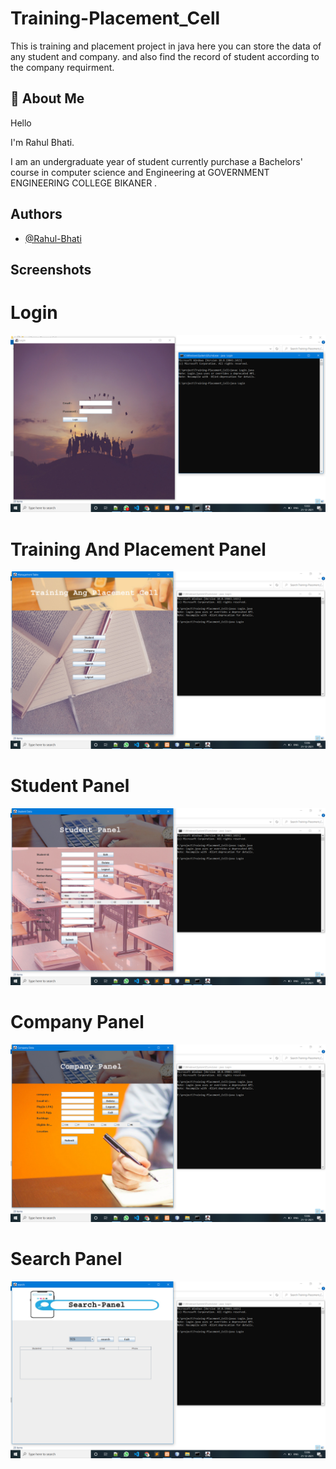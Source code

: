 
# Training-Placement_Cell

This is training and placement project in java here you can store the data of any student and company. and also find the record of student according to the company requirment.



## 🚀 About Me
Hello

I'm Rahul Bhati.

I am an undergraduate year of student currently purchase a Bachelors' course in computer science and Engineering at GOVERNMENT ENGINEERING COLLEGE BIKANER .
## Authors

- [@Rahul-Bhati](https://github.com/Rahul-Bhati)


## Screenshots
# Login
<img class="img-fluid" src="Screenshot (18).png" />

# Training And Placement Panel
<img class="img-fluid" src="Screenshot (19).png" />

# Student Panel
<img class="img-fluid" src="Screenshot (20).png" />

# Company Panel
<img class="img-fluid" src="Screenshot (21).png" />

# Search Panel
<img class="img-fluid" src="Screenshot (22).png" />

